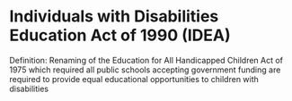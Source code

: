 # Individuals with Disabilities Education Act of 1990 (IDEA)

Definition: Renaming of the Education for All Handicapped Children Act of 1975 which required all public schools accepting government funding are required to provide equal educational opportunities to children with disabilities